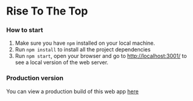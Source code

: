 # Rise To The Top

### How to start
1. Make sure you have `npm` installed on your local machine. 
2. Run `npm install` to install all the project dependencies
3. Run `npm start`, open your browser and go to [http://localhost:3001/](http://localhost:3000/)
to see a local version of the web server.  

### Production version
You can view a production build of this web app [here](https://rise-to-the-top.herokuapp.com/)
